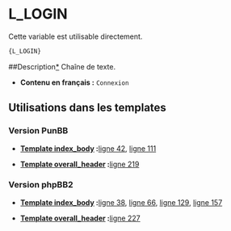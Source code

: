 # L_LOGIN


Cette variable est utilisable directement.

```html
{L_LOGIN}
```

##Description[*](https://fa-tvars.appspot.com/var/L_LOGIN)
Chaîne de texte.

* __Contenu en français :__ `Connexion`

## Utilisations dans les templates

### Version PunBB

* __[Template index_body](../tpl/var/punbb/index_body.md#readme) :__[ligne 42](../tpl/src/punbb/index_body.tpl#L42), [ligne 111](../tpl/src/punbb/index_body.tpl#L111)

* __[Template overall_header](../tpl/var/punbb/overall_header.md#readme) :__[ligne 219](../tpl/src/punbb/overall_header.tpl#L219)

### Version phpBB2

* __[Template index_body](../tpl/var/subsilver/index_body.md#readme) :__[ligne 38](../tpl/src/subsilver/index_body.tpl#L38), [ligne 66](../tpl/src/subsilver/index_body.tpl#L66), [ligne 129](../tpl/src/subsilver/index_body.tpl#L129), [ligne 157](../tpl/src/subsilver/index_body.tpl#L157)

* __[Template overall_header](../tpl/var/subsilver/overall_header.md#readme) :__[ligne 227](../tpl/src/subsilver/overall_header.tpl#L227)